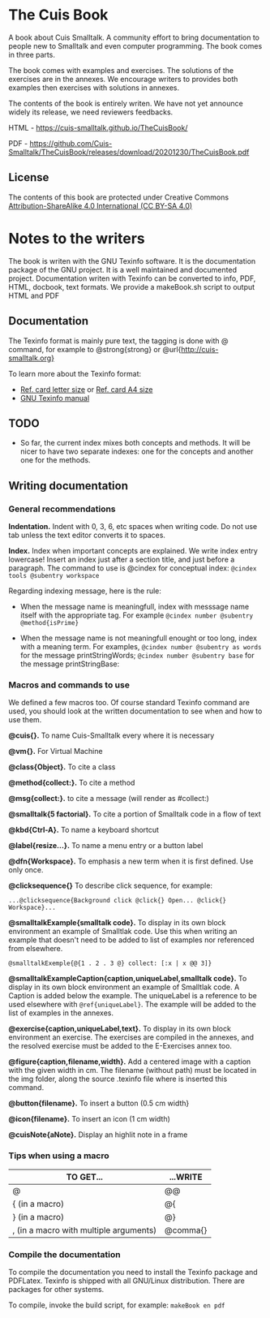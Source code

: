 # The Cuis Book
A book about Cuis Smalltalk. A community effort to bring documentation
to people new to Smalltalk and even computer programming. The book
comes in three parts.

The book comes with examples and exercises. The solutions of the
exercises are in the annexes. We encourage writers to provides both
examples then exercises with solutions in annexes.

The contents of the book is entirely writen. We have not yet announce widely its release, we need reviewers feedbacks.

HTML - https://cuis-smalltalk.github.io/TheCuisBook/

PDF - https://github.com/Cuis-Smalltalk/TheCuisBook/releases/download/20201230/TheCuisBook.pdf


## License 

The contents of this book are protected under Creative Commons
[Attribution-ShareAlike 4.0 International (CC BY-SA 4.0)](https://creativecommons.org/licenses/by-sa/4.0/)

# Notes to the writers
The book is writen with the GNU Texinfo software. It is the
documentation package of the GNU project. It is a well maintained and
documented project. Documentation writen with Texinfo can be converted
to info, PDF, HTML, docbook, text formats. We provide a makeBook.sh
script to output HTML and PDF

## Documentation
The Texinfo format is mainly pure text, the tagging is done with @
command, for example to @strong{strong} or
@url{http://cuis-smalltalk.org}

To learn more about the Texinfo format:
  * [Ref. card letter size](http://git.savannah.gnu.org/cgit/texinfo.git/plain/doc/refcard/txirefcard.pdf) or [Ref. card A4 size](http://git.savannah.gnu.org/cgit/texinfo.git/plain/doc/refcard/txirefcard-a4.pdf)
  * [GNU Texinfo manual](https://www.gnu.org/software/texinfo/manual/texinfo/)


## TODO

* So far, the current index mixes both concepts and methods.  It will
be nicer to have two separate indexes: one for the concepts and
another one for the methods.

## Writing documentation

### General recommendations
**Indentation.** Indent with 0, 3, 6, etc spaces when writing code. Do
not use tab unless the text editor converts it to spaces.

**Index.** Index when important concepts are explained. We write index
entry lowercase! Insert an index just after a section title, and just
before a paragraph. The command to use is @cindex for conceptual
index: `@cindex tools @subentry workspace`

Regarding indexing message, here is the rule:

  * When the message name is meaningfull, index with messsage name
    itself with the appropriate tag. For example `@cindex number
    @subentry @method{isPrime}`
    
  * When the message name is not meaningfull enought or too long,
    index with a meaning term. For examples, `@cindex number @subentry as
    words` for the message printStringWords; `@cindex number @subentry base`
    for the message printStringBase:

### Macros and commands to use
We defined a few macros too. Of course standard Texinfo command are
used, you should look at the written documentation to see when and how
to use them.

**@cuis{}.** To name Cuis-Smalltalk every where it is necessary

**@vm{}.** For Virtual Machine

**@class{Object}.** To cite a class

**@method{collect:}.** To cite a method

**@msg{collect:}.** to cite a message (will render as #collect:)

**@smalltalk{5 factorial}.** To cite a portion of Smalltalk code in a
flow of text

**@kbd{Ctrl-A}.** To name a keyboard shortcut

**@label{resize...}.** To name a menu entry or a button label

**@dfn{Workspace}.** To emphasis a new term when it is first
defined. Use only once.

**@clicksequence{}** To describe click sequence, for example:

`...@clicksequence{Background click @click{} Open... @click{}
Workspace}...`

**@smalltalkExample{smalltalk code}.** To display in its own block
environment an example of Smalltlak code. Use this when writing an
example that doesn't need to be added to list of examples nor referenced
from elsewhere.

`@smalltalkExemple{@{1 . 2 . 3 @} collect: [:x |
   x @@ 3]}`

**@smalltalkExampleCaption{caption,uniqueLabel,smalltalk code}.** To
display in its own block environment an example of Smalltlak code. A
Caption is added below the example. The uniqueLabel is a reference to
be used elsewhere with `@ref{uniqueLabel}`. The example will be added to
the list of examples in the annexes.

**@exercise{caption,uniqueLabel,text}.** To display in its own block
environment an exercise. The exercises are compiled in the annexes, and
the resolved exercise must be added to the E-Exercises annex too.

**@figure{caption,filename,width}.** Add a centered image with a
caption with the given width in cm. The filename (without path) must
be located in the img folder, along the source .texinfo file where is
inserted this command.

**@button{filename}.** To insert a button (0.5 cm width}

**@icon{filename}.** To insert an icon (1 cm width)

**@cuisNote{aNote}.** Display an highlit note in a frame

### Tips when using a macro
TO GET... | ...WRITE
----------|----------
@ | @@
{ (in a macro) | @{
} (in a macro) | @}
, (in a macro with multiple arguments) | @comma{}


### Compile the documentation
To compile the documentation you need to install the Texinfo package
and PDFLatex. Texinfo is shipped with all GNU/Linux
distribution. There are packages for other systems.

To compile, invoke the build script, for example: `makeBook en pdf`
